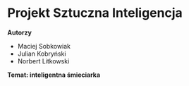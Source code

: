 # Projekt Sztuczna Inteligencja
**Autorzy**
 - Maciej Sobkowiak
 - Julian Kobryński
 - Norbert Litkowski
 
**Temat: inteligentna śmieciarka**